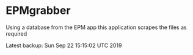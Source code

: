 # EPMgrabber
Using a database from the EPM app this application scrapes the files as required


Latest backup: Sun Sep 22 15:15:02 UTC 2019
